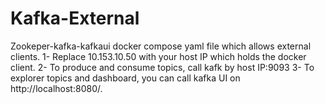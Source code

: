 # Kafka-External
Zookeper-kafka-kafkaui docker compose yaml file which allows external clients.
1- Replace 10.153.10.50 with your host IP which holds the docker client.
2- To produce and consume topics, call kafk by host IP:9093
3- To explorer topics and dashboard, you can call kafka UI on http://localhost:8080/.
